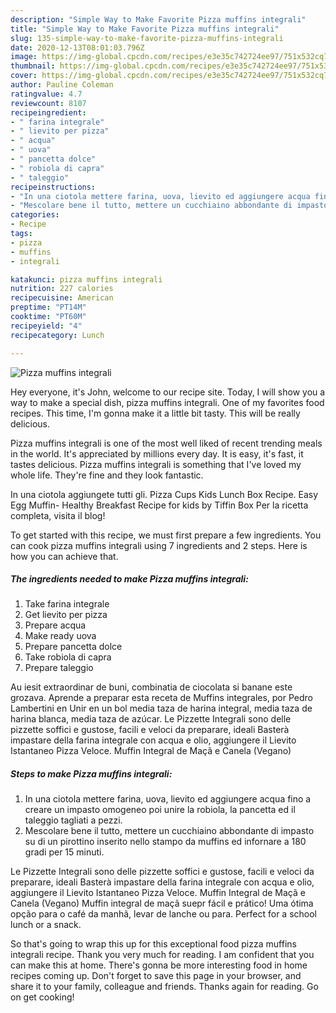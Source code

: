 ```yaml
---
description: "Simple Way to Make Favorite Pizza muffins integrali"
title: "Simple Way to Make Favorite Pizza muffins integrali"
slug: 135-simple-way-to-make-favorite-pizza-muffins-integrali
date: 2020-12-13T08:01:03.796Z
image: https://img-global.cpcdn.com/recipes/e3e35c742724ee97/751x532cq70/pizza-muffins-integrali-recipe-main-photo.jpg
thumbnail: https://img-global.cpcdn.com/recipes/e3e35c742724ee97/751x532cq70/pizza-muffins-integrali-recipe-main-photo.jpg
cover: https://img-global.cpcdn.com/recipes/e3e35c742724ee97/751x532cq70/pizza-muffins-integrali-recipe-main-photo.jpg
author: Pauline Coleman
ratingvalue: 4.7
reviewcount: 8107
recipeingredient:
- " farina integrale"
- " lievito per pizza"
- " acqua"
- " uova"
- " pancetta dolce"
- " robiola di capra"
- " taleggio"
recipeinstructions:
- "In una ciotola mettere farina, uova, lievito ed aggiungere acqua fino a creare un impasto omogeneo poi unire la robiola, la pancetta ed il taleggio tagliati a pezzi."
- "Mescolare bene il tutto, mettere un cucchiaino abbondante di impasto su di un pirottino inserito nello stampo da muffins ed infornare a 180 gradi per 15 minuti."
categories:
- Recipe
tags:
- pizza
- muffins
- integrali

katakunci: pizza muffins integrali 
nutrition: 227 calories
recipecuisine: American
preptime: "PT14M"
cooktime: "PT60M"
recipeyield: "4"
recipecategory: Lunch

---
```



![Pizza muffins integrali](https://img-global.cpcdn.com/recipes/e3e35c742724ee97/751x532cq70/pizza-muffins-integrali-recipe-main-photo.jpg)

Hey everyone, it's John, welcome to our recipe site. Today, I will show you a way to make a special dish, pizza muffins integrali. One of my favorites food recipes. This time, I'm gonna make it a little bit tasty. This will be really delicious.

Pizza muffins integrali is one of the most well liked of recent trending meals in the world. It's appreciated by millions every day. It is easy, it's fast, it tastes delicious. Pizza muffins integrali is something that I've loved my whole life. They're fine and they look fantastic.

In una ciotola aggiungete tutti gli. Pizza Cups Kids Lunch Box Recipe. Easy Egg Muffin- Healthy Breakfast Recipe for kids by Tiffin Box Per la ricetta completa, visita il blog!


To get started with this recipe, we must first prepare a few ingredients. You can cook pizza muffins integrali using 7 ingredients and 2 steps. Here is how you can achieve that.

<!--inarticleads1-->

##### The ingredients needed to make Pizza muffins integrali:

1. Take  farina integrale
1. Get  lievito per pizza
1. Prepare  acqua
1. Make ready  uova
1. Prepare  pancetta dolce
1. Take  robiola di capra
1. Prepare  taleggio


Au iesit extraordinar de buni, combinatia de ciocolata si banane este grozava. Aprende a preparar esta receta de Muffins integrales, por Pedro Lambertini en Unir en un bol media taza de harina integral, media taza de harina blanca, media taza de azúcar. Le Pizzette Integrali sono delle pizzette soffici e gustose, facili e veloci da preparare, ideali Basterà impastare della farina integrale con acqua e olio, aggiungere il Lievito Istantaneo Pizza Veloce. Muffin Integral de Maçã e Canela (Vegano) 

<!--inarticleads2-->

##### Steps to make Pizza muffins integrali:

1. In una ciotola mettere farina, uova, lievito ed aggiungere acqua fino a creare un impasto omogeneo poi unire la robiola, la pancetta ed il taleggio tagliati a pezzi.
1. Mescolare bene il tutto, mettere un cucchiaino abbondante di impasto su di un pirottino inserito nello stampo da muffins ed infornare a 180 gradi per 15 minuti.


Le Pizzette Integrali sono delle pizzette soffici e gustose, facili e veloci da preparare, ideali Basterà impastare della farina integrale con acqua e olio, aggiungere il Lievito Istantaneo Pizza Veloce. Muffin Integral de Maçã e Canela (Vegano) Muffin integral de maçã suepr fácil e prático! Uma ótima opção para o café da manhã, levar de lanche ou para. Perfect for a school lunch or a snack. 

So that's going to wrap this up for this exceptional food pizza muffins integrali recipe. Thank you very much for reading. I am confident that you can make this at home. There's gonna be more interesting food in home recipes coming up. Don't forget to save this page in your browser, and share it to your family, colleague and friends. Thanks again for reading. Go on get cooking!

